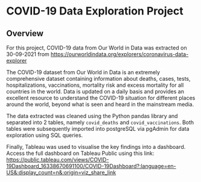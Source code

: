 # COVID-19 Data Exploration Project

## Overview

For this project, COVID-19 data from Our World in Data was extracted on 30-09-2021 from https://ourworldindata.org/explorers/coronavirus-data-explorer

The COVID-19 dataset from Our World in Data is an extremely comprehensive dataset containing information about deaths, cases, tests, hospitalizations, vaccinations, mortality risk and excess mortality for all countries in the world. Data is updated on a daily basis and provides an excellent resource to understand the COVID-19 situation for different places around the world, beyond what is seen and heard in the mainstream media.

The data extracted was cleaned using the Python pandas library and separated into 2 tables, namely `covid_deaths` and `covid_vaccinations`. Both tables were subsequently imported into postgreSQL via pgAdmin for data exploration using SQL queries.

Finally, Tableau was used to visualise the key findings into a dashboard. Access the full dashboard on Tableau Public using this link: https://public.tableau.com/views/COVID-19Dashboard_16338670691100/COVID-19Dashboard?:language=en-US&:display_count=n&:origin=viz_share_link
